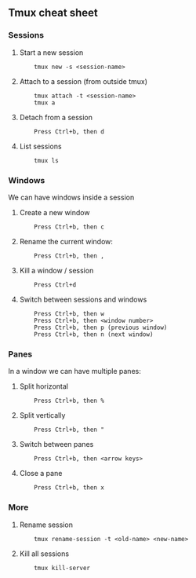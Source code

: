 ## Tmux cheat sheet

### Sessions

1.  Start a new session

            tmux new -s <session-name>

2.  Attach to a session (from outside tmux)

            tmux attach -t <session-name>
            tmux a

3.  Detach from a session

            Press Ctrl+b, then d

4.  List sessions

            tmux ls

### Windows

We can have windows inside a session

1.  Create a new window

            Press Ctrl+b, then c

2.  Rename the current window:

            Press Ctrl+b, then ,

3.  Kill a window / session

            Press Ctrl+d

4.  Switch between sessions and windows

            Press Ctrl+b, then w
            Press Ctrl+b, then <window number>
            Press Ctrl+b, then p (previous window)
            Press Ctrl+b, then n (next window)

### Panes

In a window we can have multiple panes:

1.  Split horizontal

            Press Ctrl+b, then %

2.  Split vertically

            Press Ctrl+b, then "

3.  Switch between panes

            Press Ctrl+b, then <arrow keys>

4.  Close a pane

            Press Ctrl+b, then x

### More

1.  Rename session

            tmux rename-session -t <old-name> <new-name>

2.  Kill all sessions

            tmux kill-server

